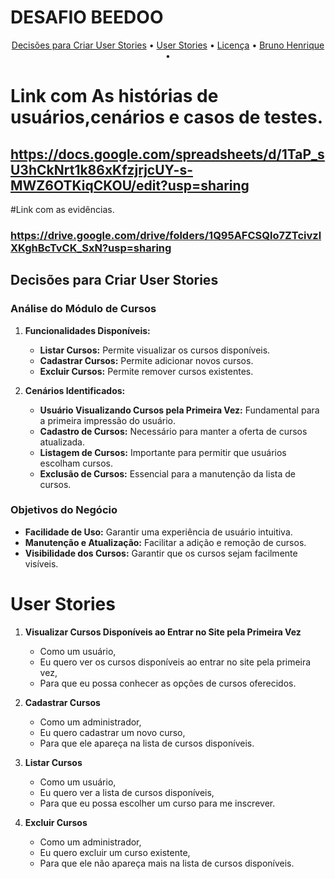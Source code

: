 # DESAFIO BEEDOO

<p align="center">
<a href="#Descricao">Decisões para Criar User Stories</a> •
<a href="#Objetivo">User Stories</a> •
<a href="#licenca">Licença</a> •
<a href="#autor">Bruno Henrique</a> •
</p>


# Link com As histórias de usuários,cenários e casos de testes.
## https://docs.google.com/spreadsheets/d/1TaP_sU3hCkNrt1k86xKfzjrjcUY-s-MWZ6OTKiqCKOU/edit?usp=sharing

#Link com as evidências.
### https://drive.google.com/drive/folders/1Q95AFCSQlo7ZTcivzlXKghBcTvCK_SxN?usp=sharing

## Decisões para Criar User Stories

### Análise do Módulo de Cursos
1. **Funcionalidades Disponíveis:**
   - **Listar Cursos:** Permite visualizar os cursos disponíveis.
   - **Cadastrar Cursos:** Permite adicionar novos cursos.
   - **Excluir Cursos:** Permite remover cursos existentes.

2. **Cenários Identificados:**
   - **Usuário Visualizando Cursos pela Primeira Vez:** Fundamental para a primeira impressão do usuário.
   - **Cadastro de Cursos:** Necessário para manter a oferta de cursos atualizada.
   - **Listagem de Cursos:** Importante para permitir que usuários escolham cursos.
   - **Exclusão de Cursos:** Essencial para a manutenção da lista de cursos.

### Objetivos do Negócio
- **Facilidade de Uso:** Garantir uma experiência de usuário intuitiva.
- **Manutenção e Atualização:** Facilitar a adição e remoção de cursos.
- **Visibilidade dos Cursos:** Garantir que os cursos sejam facilmente visíveis.

# User Stories
1. **Visualizar Cursos Disponíveis ao Entrar no Site pela Primeira Vez**
   - Como um usuário,
   - Eu quero ver os cursos disponíveis ao entrar no site pela primeira vez,
   - Para que eu possa conhecer as opções de cursos oferecidos.

2. **Cadastrar Cursos**
   - Como um administrador,
   - Eu quero cadastrar um novo curso,
   - Para que ele apareça na lista de cursos disponíveis.

3. **Listar Cursos**
   - Como um usuário,
   - Eu quero ver a lista de cursos disponíveis,
   - Para que eu possa escolher um curso para me inscrever.

4. **Excluir Cursos**
   - Como um administrador,
   - Eu quero excluir um curso existente,
   - Para que ele não apareça mais na lista de cursos disponíveis.
